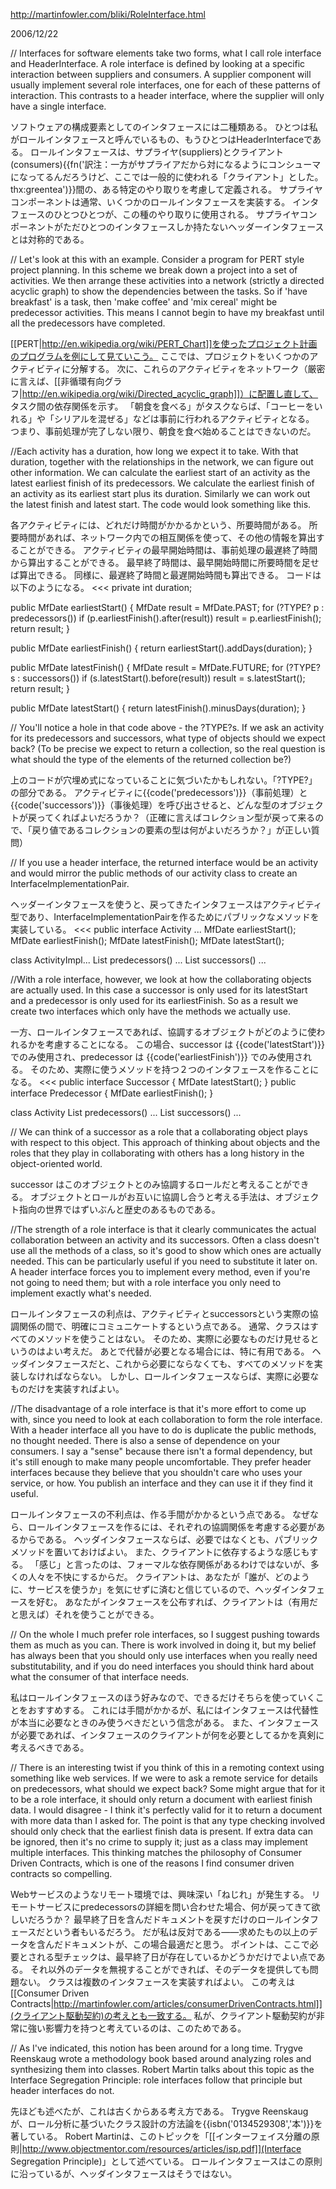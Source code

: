 http://martinfowler.com/bliki/RoleInterface.html

2006/12/22

// Interfaces for software elements take two forms, what I call role interface and HeaderInterface. A role interface is defined by looking at a specific interaction between suppliers and consumers. A supplier component will usually implement several role interfaces, one for each of these patterns of interaction. This contrasts to a header interface, where the supplier will only have a single interface.

ソフトウェアの構成要素としてのインタフェースには二種類ある。
ひとつは私がロールインタフェースと呼んでいるもの、もうひとつはHeaderInterfaceである。
ロールインタフェースは、サプライヤ(suppliers)とクライアント(consumers){{fn('訳注：一方がサプライアだから対になるようにコンシューマになってるんだろうけど、ここでは一般的に使われる「クライアント」とした。thx:greentea')}}間の、ある特定のやり取りを考慮して定義される。
サプライヤコンポーネントは通常、いくつかのロールインタフェースを実装する。
インタフェースのひとつひとつが、この種のやり取りに使用される。
サプライヤコンポーネントがただひとつのインタフェースしか持たないヘッダーインタフェースとは対称的である。

// Let's look at this with an example. Consider a program for PERT style project planning. In this scheme we break down a project into a set of activities. We then arrange these activities into a network (strictly a directed acyclic graph) to show the dependencies between the tasks. So if 'have breakfast' is a task, then 'make coffee' and 'mix cereal' might be predecessor activities. This means I cannot begin to have my breakfast until all the predecessors have completed.

[[PERT|http://en.wikipedia.org/wiki/PERT_Chart]]を使ったプロジェクト計画のプログラムを例にして見ていこう。
ここでは、プロジェクトをいくつかのアクティビティに分解する。
次に、これらのアクティビティをネットワーク（厳密に言えば、[[非循環有向グラフ|http://en.wikipedia.org/wiki/Directed_acyclic_graph]]）に配置し直して、
タスク間の依存関係を示す。
「朝食を食べる」がタスクならば、「コーヒーをいれる」や「シリアルを混ぜる」などは事前に行われるアクティビティとなる。
つまり、事前処理が完了しない限り、朝食を食べ始めることはできないのだ。

//Each activity has a duration, how long we expect it to take. With that duration, together with the relationships in the network, we can figure out other information. We can calculate the earliest start of an activity as the latest earliest finish of its predecessors. We calculate the earliest finish of an activity as its earliest start plus its duration. Similarly we can work out the latest finish and latest start. The code would look something like this.

各アクティビティには、どれだけ時間がかかるかという、所要時間がある。
所要時間があれば、ネットワーク内での相互関係を使って、その他の情報を算出することができる。
アクティビティの最早開始時間は、事前処理の最遅終了時間から算出することができる。
最早終了時間は、最早開始時間に所要時間を足せば算出できる。
同様に、最遅終了時間と最遅開始時間も算出できる。
コードは以下のようになる。
<<<
  private int duration;

  public MfDate earliestStart() {
    MfDate result = MfDate.PAST;
    for (?TYPE? p : predecessors())
      if (p.earliestFinish().after(result))
        result = p.earliestFinish();
    return result;
  }

  public MfDate earliestFinish() {
    return earliestStart().addDays(duration);
  }

  public MfDate latestFinish() {
    MfDate result = MfDate.FUTURE;
    for (?TYPE? s : successors())
      if (s.latestStart().before(result))
        result = s.latestStart();
    return result;
  }

  public MfDate latestStart() {
    return latestFinish().minusDays(duration);
  }
>>>
// You'll notice a hole in that code above - the ?TYPE?s. If we ask an activity for its predecessors and successors, what type of objects should we expect back? (To be precise we expect to return a collection, so the real question is what should the type of the elements of the returned collection be?)

上のコードが穴埋め式になっていることに気づいたかもしれない。「?TYPE?」の部分である。
アクティビティに{{code('predecessors')}}（事前処理）と{{code('successors')}}（事後処理）を呼び出させると、どんな型のオブジェクトが戻ってくればよいだろうか？（正確に言えばコレクション型が戻って来るので、「戻り値であるコレクションの要素の型は何がよいだろうか？」が正しい質問）

// If you use a header interface, the returned interface would be an activity and would mirror the public methods of our activity class to create an InterfaceImplementationPair.

ヘッダーインタフェースを使うと、戻ってきたインタフェースはアクティビティ型であり、InterfaceImplementationPairを作るためにパブリックなメソッドを実装している。
<<<
 public interface Activity ...
   MfDate earliestStart();
   MfDate earliestFinish();
   MfDate latestFinish();
   MfDate latestStart();

 class ActivityImpl...
   List<Activity> predecessors() ...
   List<Activity> successors() ...
>>>
//With a role interface, however, we look at how the collaborating objects are actually used. In this case a successor is only used for its latestStart and a predecessor is only used for its earliestFinish. So as a result we create two interfaces which only have the methods we actually use.

一方、ロールインタフェースであれば、協調するオブジェクトがどのように使われるかを考慮することになる。
この場合、successor は {{code('latestStart')}} でのみ使用され、predecessor は {{code('earliestFinish')}} でのみ使用される。
そのため、実際に使うメソッドを持つ２つのインタフェースを作ることになる。
<<<
 public interface Successor {
   MfDate latestStart();
 }
 public interface Predecessor {
   MfDate earliestFinish();
 }

 class Activity
   List<Predecessor> predecessors() ...
   List<Successor> successors() ...
>>>
// We can think of a successor as a role that a collaborating object plays with respect to this object. This approach of thinking about objects and the roles that they play in collaborating with others has a long history in the object-oriented world.

successor はこのオブジェクトとのみ協調するロールだと考えることができる。
オブジェクトとロールがお互いに協調し合うと考える手法は、オブジェクト指向の世界ではずいぶんと歴史のあるものである。

//The strength of a role interface is that it clearly communicates the actual collaboration between an activity and its successors. Often a class doesn't use all the methods of a class, so it's good to show which ones are actually needed. This can be particularly useful if you need to substitute it later on. A header interface forces you to implement every method, even if you're not going to need them; but with a role interface you only need to implement exactly what's needed.

ロールインタフェースの利点は、アクティビティとsuccessorsという実際の協調関係の間で、明確にコミュニケートするという点である。
通常、クラスはすべてのメソッドを使うことはない。
そのため、実際に必要なものだけ見せるというのはよい考えだ。
あとで代替が必要となる場合には、特に有用である。
ヘッダインタフェースだと、これから必要にならなくても、すべてのメソッドを実装しなければならない。
しかし、ロールインタフェースならば、実際に必要なものだけを実装すればよい。

//The disadvantage of a role interface is that it's more effort to come up with, since you need to look at each collaboration to form the role interface. With a header interface all you have to do is duplicate the public methods, no thought needed. There is also a sense of dependence on your consumers. I say a "sense" because there isn't a formal dependency, but it's still enough to make many people uncomfortable. They prefer header interfaces because they believe that you shouldn't care who uses your service, or how. You publish an interface and they can use it if they find it useful.

ロールインタフェースの不利点は、作る手間がかかるという点である。
なぜなら、ロールインタフェースを作るには、それぞれの協調関係を考慮する必要があるからである。
ヘッダインタフェースならば、必要ではなくとも、パブリックメソッドを置いておけばよい。
また、クライアントに依存するような感じもする。
「感じ」と言ったのは、フォーマルな依存関係があるわけではないが、多くの人々を不快にするからだ。
クライアントは、あなたが「誰が、どのように、サービスを使うか」を気にせずに済むと信じているので、ヘッダインタフェースを好む。
あなたがインタフェースを公布すれば、クライアントは（有用だと思えば）それを使うことができる。

// On the whole I much prefer role interfaces, so I suggest pushing towards them as much as you can. There is work involved in doing it, but my belief has always been that you should only use interfaces when you really need substitutability, and if you do need interfaces you should think hard about what the consumer of that interface needs.

私はロールインタフェースのほう好みなので、できるだけそちらを使っていくことをおすすめする。
これには手間がかかるが、私にはインタフェースは代替性が本当に必要なときのみ使うべきだという信念がある。
また、インタフェースが必要であれば、インタフェースのクライアントが何を必要としてるかを真剣に考えるべきである。

// There is an interesting twist if you think of this in a remoting context using something like web services. If we were to ask a remote service for details on predecessors, what should we expect back? Some might argue that for it to be a role interface, it should only return a document with earliest finish data. I would disagree - I think it's perfectly valid for it to return a document with more data than I asked for. The point is that any type checking involved should only check that the earliest finish data is present. If extra data can be ignored, then it's no crime to supply it; just as a class may implement multiple interfaces. This thinking matches the philosophy of Consumer Driven Contracts, which is one of the reasons I find consumer driven contracts so compelling.

Webサービスのようなリモート環境では、興味深い「ねじれ」が発生する。
リモートサービスにpredecessorsの詳細を問い合わせた場合、何が戻ってきて欲しいだろうか？
最早終了日を含んだドキュメントを戻すだけのロールインタフェースだという者もいるだろう。
だが私は反対である——求めたもの以上のデータを含んだドキュメントが、この場合最適だと思う。
ポイントは、ここで必要とされる型チェックは、最早終了日が存在しているかどうかだけでよい点である。
それ以外のデータを無視することができれば、そのデータを提供しても問題ない。
クラスは複数のインタフェースを実装すればよい。
この考えは[[Consumer Driven Contracts|http://martinfowler.com/articles/consumerDrivenContracts.html]](クライアント駆動契約)の考えとも一致する。
私が、クライアント駆動契約が非常に強い影響力を持つと考えているのは、このためである。

// As I've indicated, this notion has been around for a long time. Trygve Reenskaug wrote a methodology book based around analyzing roles and synthesizing them into classes. Robert Martin talks about this topic as the Interface Segregation Principle: role interfaces follow that principle but header interfaces do not. 

先ほども述べたが、これは古くからある考え方である。
Trygve Reenskaugが、ロール分析に基づいたクラス設計の方法論を{{isbn('0134529308','本')}}を著している。
Robert Martinは、このトピックを「[[インターフェイス分離の原則|http://www.objectmentor.com/resources/articles/isp.pdf]](Interface Segregation Principle)」として述べている。
ロールインタフェースはこの原則に沿っているが、ヘッダインタフェースはそうではない。
